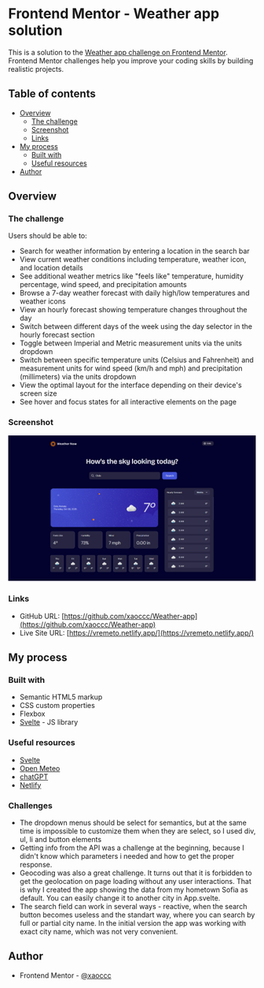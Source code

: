 # Frontend Mentor - Weather app solution

This is a solution to the [Weather app challenge on Frontend Mentor](https://www.frontendmentor.io/challenges/weather-app-K1FhddVm49). Frontend Mentor challenges help you improve your coding skills by building realistic projects. 

## Table of contents

- [Overview](#overview)
  - [The challenge](#the-challenge)
  - [Screenshot](#screenshot)
  - [Links](#links)
- [My process](#my-process)
  - [Built with](#built-with)
  - [Useful resources](#useful-resources)
- [Author](#author)

## Overview

### The challenge

Users should be able to:

- Search for weather information by entering a location in the search bar
- View current weather conditions including temperature, weather icon, and location details
- See additional weather metrics like "feels like" temperature, humidity percentage, wind speed, and precipitation amounts
- Browse a 7-day weather forecast with daily high/low temperatures and weather icons
- View an hourly forecast showing temperature changes throughout the day
- Switch between different days of the week using the day selector in the hourly forecast section
- Toggle between Imperial and Metric measurement units via the units dropdown 
- Switch between specific temperature units (Celsius and Fahrenheit) and measurement units for wind speed (km/h and mph) and precipitation (millimeters) via the units dropdown
- View the optimal layout for the interface depending on their device's screen size
- See hover and focus states for all interactive elements on the page

### Screenshot

![](./docs/screenshot.png)


### Links

- GitHub URL: [https://github.com/xaoccc/Weather-app](https://github.com/xaoccc/Weather-app)
- Live Site URL: [https://vremeto.netlify.app/](https://vremeto.netlify.app/)

## My process

### Built with

- Semantic HTML5 markup
- CSS custom properties
- Flexbox
- [Svelte](https://svelte.dev/) - JS library

### Useful resources

- [Svelte](https://svelte.dev/)
- [Open Meteo](https://open-meteo.com/en/docs)
- [chatGPT](https://chatgpt.com/)
- [Netlify](https://www.netlify.com/)

### Challenges

- The dropdown menus should be select for semantics, but at the same time is impossible to customize them when they are select, so I used div, ul, li and button elements
- Getting info from the API was a challenge at the beginning, because I didn't know which parameters i needed and how to get the proper response.
- Geocoding was also a great challenge. It turns out that it is forbidden to get the geolocation on page loading without any user interactions. That is why I created the app showing the data from my hometown Sofia as default. You can easily change it to another city in App.svelte.
- The search field can work in several ways - reactive, when the search button becomes useless and the standart way, where you can search by full or partial city name. In the initial version the app was working with exact city name, which was not very convenient.

## Author

- Frontend Mentor - [@xaoccc](https://www.frontendmentor.io/profile/xaoccc)



